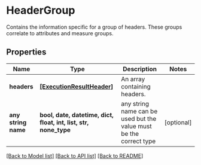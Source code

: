 # HeaderGroup

Contains the information specific for a group of headers. These groups correlate to attributes and measure groups.

## Properties
Name | Type | Description | Notes
------------ | ------------- | ------------- | -------------
**headers** | [**[ExecutionResultHeader]**](ExecutionResultHeader.md) | An array containing headers. | 
**any string name** | **bool, date, datetime, dict, float, int, list, str, none_type** | any string name can be used but the value must be the correct type | [optional]

[[Back to Model list]](../README.md#documentation-for-models) [[Back to API list]](../README.md#documentation-for-api-endpoints) [[Back to README]](../README.md)


